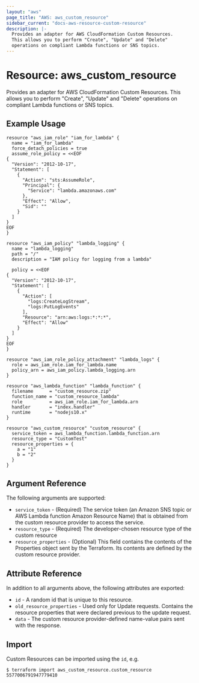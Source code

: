 ```yaml
---
layout: "aws"
page_title: "AWS: aws_custom_resource"
sidebar_current: "docs-aws-resource-custom-resource"
description: |-
  Provides an adapter for AWS CloudFormation Custom Resources.
  This allows you to perform "Create", "Update" and "Delete"
  operations on compliant Lambda functions or SNS topics.
---
```


# Resource: aws_custom_resource

Provides an adapter for AWS CloudFormation Custom Resources. This allows you to perform "Create", "Update" and "Delete" operations on compliant Lambda functions or SNS topics.

## Example Usage

```hcl
resource "aws_iam_role" "iam_for_lambda" {
  name = "iam_for_lambda"
  force_detach_policies = true
  assume_role_policy = <<EOF
{
  "Version": "2012-10-17",
  "Statement": [
    {
      "Action": "sts:AssumeRole",
      "Principal": {
        "Service": "lambda.amazonaws.com"
      },
      "Effect": "Allow",
      "Sid": ""
    }
  ]
}
EOF
}

resource "aws_iam_policy" "lambda_logging" {
  name = "lambda_logging"
  path = "/"
  description = "IAM policy for logging from a lambda"

  policy = <<EOF
{
  "Version": "2012-10-17",
  "Statement": [
    {
      "Action": [
        "logs:CreateLogStream",
        "logs:PutLogEvents"
      ],
      "Resource": "arn:aws:logs:*:*:*",
      "Effect": "Allow"
    }
  ]
}
EOF
}

resource "aws_iam_role_policy_attachment" "lambda_logs" {
  role = aws_iam_role.iam_for_lambda.name
  policy_arn = aws_iam_policy.lambda_logging.arn
}

resource "aws_lambda_function" "lambda_function" {
  filename      = "custom_resource.zip"
  function_name = "custom_resource_lambda"
  role          = aws_iam_role.iam_for_lambda.arn
  handler       = "index.handler"
  runtime       = "nodejs10.x"
}

resource "aws_custom_resource" "custom_resource" {
  service_token = aws_lambda_function.lambda_function.arn
  resource_type = "CustomTest"
  resource_properties = {
    a = "1"
    b = "2"
  }
}
```

## Argument Reference

The following arguments are supported:

* `service_token` - (Required) The service token (an Amazon SNS topic or AWS Lambda function Amazon Resource Name) that is obtained from the custom resource provider to access the service. 
* `resource_type` - (Required) The developer-chosen resource type of the custom resource
* `resource_properties` - (Optional) This field contains the contents of the Properties object sent by the Terraform. Its contents are defined by the custom resource provider.

## Attribute Reference

In addition to all arguments above, the following attributes are exported:

* `id` - A random id that is unique to this resource.
* `old_resource_properties` - Used only for Update requests. Contains the resource properties that were declared previous to the update request.
* `data` - The custom resource provider-defined name-value pairs sent with the response.

## Import

Custom Resources can be imported using the `id`, e.g.

```
$ terraform import aws_custom_resource.custom_resource 5577006791947779410
```
